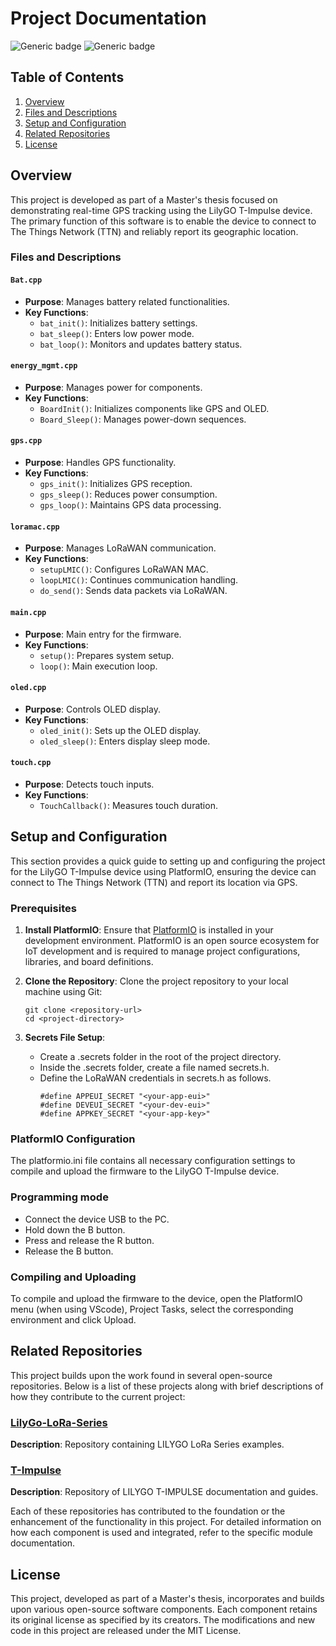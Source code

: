 # Project Documentation

![Generic badge](https://img.shields.io/badge/version-1.0.0-green.svg)
![Generic badge](https://img.shields.io/badge/license-MIT-blue.svg)

## Table of Contents
1. [Overview](#overview)
2. [Files and Descriptions](#files-and-descriptions)
3. [Setup and Configuration](#setup-and-configuration)
4. [Related Repositories](#related-repositories)
5. [License](#license)

## Overview
This project is developed as part of a Master's thesis focused on demonstrating real-time GPS tracking using the LilyGO T-Impulse device. The primary function of this software is to enable the device to connect to The Things Network (TTN) and reliably report its geographic location. 


### Files and Descriptions

#### `Bat.cpp`
- **Purpose**: Manages battery related functionalities.
- **Key Functions**:
  - `bat_init()`: Initializes battery settings.
  - `bat_sleep()`: Enters low power mode.
  - `bat_loop()`: Monitors and updates battery status.

#### `energy_mgmt.cpp`
- **Purpose**: Manages power for components.
- **Key Functions**:
  - `BoardInit()`: Initializes components like GPS and OLED.
  - `Board_Sleep()`: Manages power-down sequences.

#### `gps.cpp`
- **Purpose**: Handles GPS functionality.
- **Key Functions**:
  - `gps_init()`: Initializes GPS reception.
  - `gps_sleep()`: Reduces power consumption.
  - `gps_loop()`: Maintains GPS data processing.

#### `loramac.cpp`
- **Purpose**: Manages LoRaWAN communication.
- **Key Functions**:
  - `setupLMIC()`: Configures LoRaWAN MAC.
  - `loopLMIC()`: Continues communication handling.
  - `do_send()`: Sends data packets via LoRaWAN.

#### `main.cpp`
- **Purpose**: Main entry for the firmware.
- **Key Functions**:
  - `setup()`: Prepares system setup.
  - `loop()`: Main execution loop.

#### `oled.cpp`
- **Purpose**: Controls OLED display.
- **Key Functions**:
  - `oled_init()`: Sets up the OLED display.
  - `oled_sleep()`: Enters display sleep mode.

#### `touch.cpp`
- **Purpose**: Detects touch inputs.
- **Key Functions**:
  - `TouchCallback()`: Measures touch duration.

## Setup and Configuration

This section provides a quick guide to setting up and configuring the project for the LilyGO T-Impulse device using PlatformIO, ensuring the device can connect to The Things Network (TTN) and report its location via GPS.

### Prerequisites

1. **Install PlatformIO**: Ensure that [PlatformIO](https://platformio.org/install) is installed in your development environment. PlatformIO is an open source ecosystem for IoT development and is required to manage project configurations, libraries, and board definitions.

2. **Clone the Repository**: Clone the project repository to your local machine using Git:
   ```
   git clone <repository-url>
   cd <project-directory>
   ```
   
3. **Secrets File Setup**:
    - Create a .secrets folder in the root of the project directory.
    - Inside the .secrets folder, create a file named secrets.h.
    - Define the LoRaWAN credentials in secrets.h as follows.
      ```
      #define APPEUI_SECRET "<your-app-eui>"
      #define DEVEUI_SECRET "<your-dev-eui>"
      #define APPKEY_SECRET "<your-app-key>"
      ```

### PlatformIO Configuration
The platformio.ini file contains all necessary configuration settings to compile and upload the firmware to the LilyGO T-Impulse device.

### Programming mode
- Connect the device USB to the PC.
- Hold down the B button.
- Press and release the R button.
- Release the B button.

### Compiling and Uploading
To compile and upload the firmware to the device, open the PlatformIO menu (when using VScode), Project Tasks, select the corresponding environment and click Upload.

## Related Repositories

This project builds upon the work found in several open-source repositories. Below is a list of these projects along with brief descriptions of how they contribute to the current project:

### [LilyGo-LoRa-Series](https://github.com/Xinyuan-LilyGO/LilyGo-LoRa-Series)
**Description**: Repository containing LILYGO LoRa Series examples.

### [T-Impulse](https://github.com/Xinyuan-LilyGO/T-Impulse)
**Description**: Repository of LILYGO T-IMPULSE documentation and guides.

Each of these repositories has contributed to the foundation or the enhancement of the functionality in this project. For detailed information on how each component is used and integrated, refer to the specific module documentation.


## License

This project, developed as part of a Master's thesis, incorporates and builds upon various open-source software components. Each component retains its original license as specified by its creators. The modifications and new code in this project are released under the MIT License.
